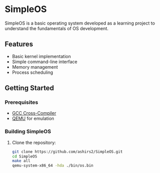 # SimpleOS

SimpleOS is a basic operating system developed as a learning project to understand the fundamentals of OS development.

## Features

- Basic kernel implementation
- Simple command-line interface
- Memory management
- Process scheduling

## Getting Started

### Prerequisites

- [GCC Cross-Compiler](https://wiki.osdev.org/GCC_Cross-Compiler)
- [QEMU](https://www.qemu.org/) for emulation

### Building SimpleOS

1. Clone the repository:

   ```bash
   git clone https://github.com/ashirs2/SimpleOS.git
   cd SimpleOS
   make all
   qemu-system-x86_64 -hda ./bin/os.bin
